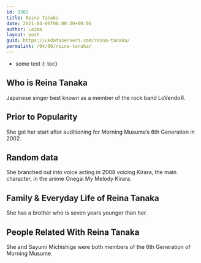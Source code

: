 ```yaml
---
id: 3382
title: Reina Tanaka
date: 2021-04-06T06:00:50+00:00
author: Laima
layout: post
guid: https://ukdataservers.com/reina-tanaka/
permalink: /04/06/reina-tanaka/
---
```


* some text
{: toc}


## Who is Reina Tanaka
                  
                  
                  
Japanese singer best known as a member of the rock band LoVendoЯ.
                  
              
            
              
            
                
                
                
## Prior to Popularity
                  
                  
                  
She got her start after auditioning for Morning Musume&#8217;s 6th Generation in 2002.
                  
              
            
              
            
                
                
                
## Random data
                  
                  
                  
She branched out into voice acting in 2008 voicing Kirara, the main character, in the anime Onegai My Melody Kirara.
                  
              
            
              
            
                
                
                
## Family & Everyday Life of Reina Tanaka
                  
                  
                  
She has a brother who is seven years younger than her.
                  
              
            
              
            
                
                
                
## People Related With Reina Tanaka
                  
                  
                  
She and Sayumi Michishige were both members of the 6th Generation of Morning Musume.
                  
              
            
              
            
                
              
            
              
              
            
            
              
            
          
          
          